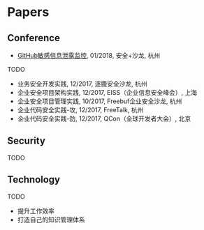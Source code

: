 # Papers

## Conference
- [GitHub敏感信息泄露监控](GitHub敏感信息泄露监控.md), 01/2018, 安全+沙龙, 杭州

TODO
- 业务安全开发实践, 12/2017, 逐鹿安全沙龙, 杭州
- 企业安全项目架构实践, 12/2017, EISS（企业信息安全峰会）, 上海
- 企业安全项目管理实践, 10/2017, Freebuf企业安全沙龙, 杭州
- 企业代码安全实践-攻, 12/2017, FreeTalk, 杭州
- 企业代码安全实践-防, 12/2017, QCon（全球开发者大会）, 北京

## Security
TODO

## Technology
TODO
- 提升工作效率
- 打造自己的知识管理体系
